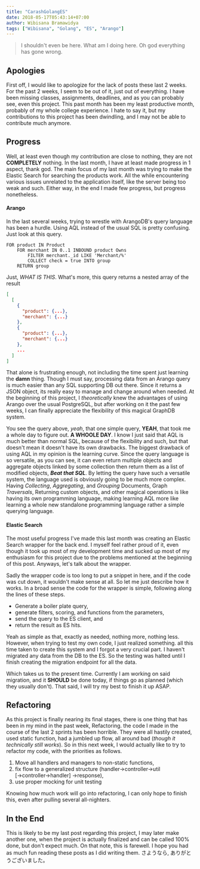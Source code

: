 ```yaml
---
title: "CarashGolangES"
date: 2018-05-17T05:43:14+07:00
author: Wibisana Bramawidya
tags: ["Wibisana", "Golang", "ES", "Arango"]
---
```


> I shouldn't even be here. What am I doing here. Oh god everything has gone wrong.

## Apologies

First off, I would like to apologize for the lack of posts these last 2 weeks. For the past 2 weeks, I seem to be out of it, just out of everything. I have been missing classes, assignments, deadlines, and as you can probably see, even this project. This past month has been my least productive month, probably of my whole college experience. I hate to say it, but my contributions to this project has been dwindling, and I may not be able to contribute much anymore.

## Progress

Well, at least even though my contribution are close to nothing, they are not **COMPLETELY** nothing. In the last month, I have at least made progress in 1 aspect, thank god. The main focus of my last month was trying to make the Elastic Search for searching the products work. All the while encountering various issues unrelated to the application itself, like the server being too weak and such. Either way, in the end I made few progress, but progress nonetheless.

#### Arango

In the last several weeks, trying to wrestle with ArangoDB's query language has been a hurdle. Using AQL instead of the usual SQL is pretty confusing. Just look at this query.

```
FOR product IN Product
    FOR merchant IN 0..1 INBOUND product Owns
        FILTER merchant._id LIKE 'Merchant/%'
        COLLECT check = true INTO group
    RETURN group
```

Just, *WHAT IS THIS*. What's more, this query returns a nested array of the result

```Json
[
  [
    {
      "product": {...},
      "merchant": {...}
    },
    {
      "product": {...},
      "merchant": {...}
    },
    ...
  ]
]
```

That alone is frustrating enough, not including the time spent just learning the **damn** thing. Though I must say, processing data from an Arango query is much easier than any SQL supporting DB out there. Since it returns a JSON object, its really easy to manage and change around when needed. At the beginning of this project, I *theoretically* knew the advantages of using Arango over the usual PostgreSQL, but after working on it the past few weeks, I can finally appreciate the flexibility of this magical GraphDB system.

You see the query above, *yeah*, that one simple query, **YEAH**, that took me a whole day to figure out. **A WHOOLE DAY**. I know I just said that AQL is much better than normal SQL, because of the flexibility and such, but that doesn't mean it doesn't have its own drawbacks. The biggest drawback of using AQL in my opinion is the learning curve. Since the query language is so versatile, as you can see, it can even return multiple objects and aggregate objects linked by some collection then return them as a list of modified objects, ***Beat that SQL***. By letting the query have such a versatile system, the language used is obviously going to be much more complex. Having *Collecting*, *Aggregating*, and *Grouping* Documents, Graph *Traversals*, Returning custom objects, and other magical operations is like having its own programming language, making learning AQL more like learning a whole new standalone programming language rather a simple querying language.

#### Elastic Search

The most useful progress I've made this last month was creating an Elastic Search wrapper for the back end. I myself feel rather proud of it, even though it took up most of my development time and sucked up most of my enthusiasm for this project due to the problems mentioned at the beginning of this post. Anyways, let's talk about the wrapper.

Sadly the wrapper code is too long to put a snippet in here, and if the code was cut down, it wouldn't make sense at all. So let me just describe how it works. In a broad sense the code for the wrapper is simple, following along the lines of these steps.

- Generate a boiler plate query,
- generate filters, scoring, and functions from the parameters,
- send the query to the ES client, and
- return the result as ES hits.

Yeah as simple as that, exactly as needed, nothing more, nothing less. However, when trying to test my own code, I just realized something. all this time taken to create this system and I forgot a very crucial part. I haven't migrated any data from the DB to the ES. So the testing was halted until I finish creating the migration endpoint for all the data.

Which takes us to the present time. Currently I am working on said migration, and it **SHOULD** be done today, if things go as planned (which they usually don't). That said, I will try my best to finish it up ASAP.

## Refactoring

As this project is finally nearing its final stages, there is one thing that has been in my mind in the past week, Refactoring. the code I made in the course of the last 2 sprints has been horrible. They were all hastily created, used static function, had a jumbled up flow, all around bad (*though it technically still works*). So in this next week, I would actually like to try to refactor my code, with the priorities as follows.

1. Move all handlers and managers to non-static functions,
2. fix flow to a generalized structure (handler&rarr;controller&rarr;util [&rarr;controller&rarr;handler] &rarr;response),
3. use proper mocking for unit testing

Knowing how much work will go into refactoring, I can only hope to finish this, even after pulling several all-nighters.

## In the End

This is likely to be my last post regarding this project, I may later make another one, when the project is actually finalized and can be called 100% done, but don't expect much. On that note, this is farewell. I hope you had as much fun reading these posts as I did writing them. さようなら, ありがとうございました。
